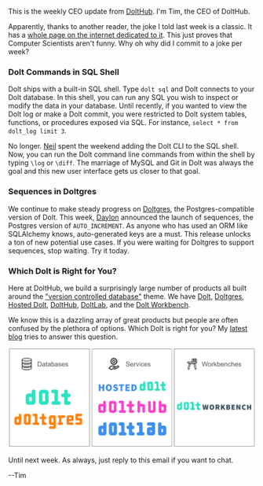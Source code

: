This is the weekly CEO update from [DoltHub](https://www.dolthub.com/). I'm Tim, the CEO of DoltHub. 

Apparently, thanks to another reader, the joke I told last week is a classic. It has a [whole page on the internet dedicated to it](https://martinfowler.com/bliki/TwoHardThings.html). This just proves that Computer Scientists aren't funny. Why oh why did I commit to a joke per week?

### Dolt Commands in SQL Shell

Dolt ships with a built-in SQL shell. Type `dolt sql` and Dolt connects to your Dolt database. In this shell, you can run any SQL you wish to inspect or modify the data in your database. Until recently, if you wanted to view the Dolt log or make a Dolt commit, you were restricted to Dolt system tables, functions, or procedures exposed via SQL. For instance, `select * from dolt_log limit 3`.

No longer. [Neil](https//www.dolthub.com/team#neil) spent the weekend adding the Dolt CLI to the SQL shell. Now, you can run the Dolt command line commands from within the shell by typing `\log` or `\diff`. The marriage of MySQL and Git in Dolt was always the goal and this new user interface gets us closer to that goal.

### Sequences in Doltgres

We continue to make steady progress on [Doltgres](https://www.doltgres.com), the Postgres-compatible version of Dolt. This week, [Daylon](https//www.dolthub.com/team#daylon) announced the launch of sequences, the Postgres version of `AUTO_INCREMENT`. As anyone who has used an ORM like SQLAlchemy knows, auto-generated keys are a must. This release unlocks a ton of new potential use cases. If you were waiting for Doltgres to support sequences, stop waiting. Try it today. 

### Which Dolt is Right for You?

Here at DoltHub, we build a surprisingly large number of products all built around the ["version controlled database"](https://www.dolthub.com/blog/2022-08-04-database-versioning/) theme. We have [Dolt](https://www.doltdb.com), [Doltgres](https://www.doltgres.com), [Hosted Dolt](https://hosted.doltdb.com), [DoltHub](https://www.dolthub.com), [DoltLab](https://www.doltlab.com), and the [Dolt Workbench](https://github.com/dolthub/dolt-workbench).

We know this is a dazzling array of great products but people are often confused by the plethora of options. Which Dolt is right for you? My [latest blog](https://www.dolthub.com/blog/2024-06-03-which-dolt/) tries to answer this question.

[![Which Dolt?](../images/which-dolt.png)](https://www.dolthub.com/blog/2024-06-03-which-dolt/)

Until next week. As always, just reply to this email if you want to chat.

--Tim